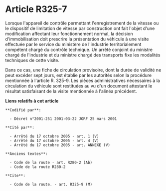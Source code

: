 # Article R325-7

Lorsque l'appareil de contrôle permettant l'enregistrement de la vitesse ou le dispositif de limitation de vitesse par
construction ont fait l'objet d'une modification affectant leur fonctionnement normal, la décision d'immobilisation doit
prescrire la présentation du véhicule à une visite effectuée par le service du ministère de l'industrie territorialement
compétent chargé du contrôle technique. Un arrêté conjoint du ministre chargé de l'industrie et du ministre chargé des
transports fixe les modalités techniques de cette visite.

Dans ce cas, une fiche de circulation provisoire, dont la durée de validité ne peut excéder sept jours, est établie par les
autorités selon la procédure mentionnée à l'article R. 325-9. Les pièces administratives nécessaires à la circulation du
véhicule sont restituées au vu d'un document attestant le résultat satisfaisant de la visite mentionnée à l'alinéa précédent.

**Liens relatifs à cet article**

	**Codifié par**:

	  - Décret n°2001-251 2001-03-22 JORF 25 mars 2001

	**Cité par**:

	  - Arrêté du 17 octobre 2005 - art. 1 (V)
	  - Arrêté du 17 octobre 2005 - art. 4 (V)
	  - Arrêté du 17 octobre 2005 - art. ANNEXE (V)

	**Anciens textes**:

	  - Code de la route - art. R280-2 (Ab)
	  - Code de la route R280-2

	**Cite**:

	  - Code de la route. - art. R325-9 (M)
